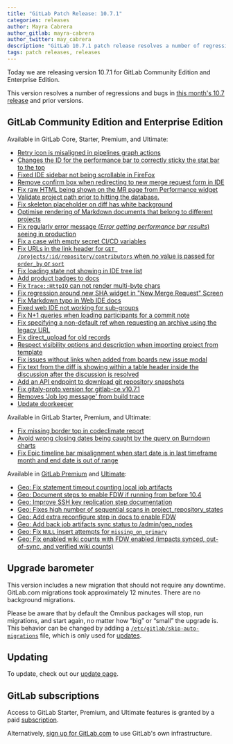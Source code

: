 ```yaml
---
title: "GitLab Patch Release: 10.7.1"
categories: releases
author: Mayra Cabrera
author_gitlab: mayra-cabrera
author_twitter: may_cabrera
description: "GitLab 10.7.1 patch release resolves a number of regressions and bugs in 10.7 release."
tags: patch releases, releases
---
```


Today we are releasing version 10.7.1 for GitLab Community Edition and Enterprise Edition.

This version resolves a number of regressions and bugs in
[this month's 10.7 release](/blog/2018/04/22/gitlab-10-7-released/) and
prior versions.

## GitLab Community Edition and Enterprise Edition

Available in GitLab Core, Starter, Premium, and Ultimate:

- [Retry icon is misaligned in pipelines graph actions](https://gitlab.com/gitlab-org/gitlab-ce/merge_requests/18345)
- [Changes the ID for the performance bar to correctly sticky the stat bar to the top](https://gitlab.com/gitlab-org/gitlab-ce/merge_requests/18359)
- [Fixed IDE sidebar not being scrollable in FireFox](https://gitlab.com/gitlab-org/gitlab-ce/merge_requests/18350)
- [Remove confirm box when redirecting to new merge request form in IDE](https://gitlab.com/gitlab-org/gitlab-ce/merge_requests/18362)
- [Fix raw HTML being shown on the MR page from Performance widget](https://gitlab.com/gitlab-org/gitlab-ce/merge_requests/18370)
- [Validate project path prior to hitting the database.](https://gitlab.com/gitlab-org/gitlab-ce/merge_requests/18322)
- [Fix skeleton placeholder on diff has white background](https://gitlab.com/gitlab-org/gitlab-ce/merge_requests/17792)
- [Optimise rendering of Markdown documents that belong to different projects](https://gitlab.com/gitlab-org/gitlab-ce/merge_requests/18157)
- [Fix regularly error message (_Error getting performance bar results_) seeing in production](https://gitlab.com/gitlab-org/gitlab-ce/merge_requests/18419)
- [Fix a case with empty secret CI/CD variables](https://gitlab.com/gitlab-org/gitlab-ce/merge_requests/18400)
- [Fix URLs in the link header for `GET /projects/:id/repository/contributors` when no value is passed for `order_by` or `sort`](https://gitlab.com/gitlab-org/gitlab-ce/merge_requests/18393)
- [Fix loading state not showing in IDE tree list](https://gitlab.com/gitlab-org/gitlab-ce/merge_requests/18421)
- [Add product badges to docs](https://gitlab.com/gitlab-org/gitlab-ce/merge_requests/18408)
- [Fix `Trace::HttpIO` can not render multi-byte chars](https://gitlab.com/gitlab-org/gitlab-ce/merge_requests/18417)
- [Fix regression around new SHA widget in "New Merge Request" Screen](https://gitlab.com/gitlab-org/gitlab-ce/merge_requests/18422)
- [Fix Markdown typo in Web IDE docs](https://gitlab.com/gitlab-org/gitlab-ce/merge_requests/18443)
- [Fixed web IDE not working for sub-groups](https://gitlab.com/gitlab-org/gitlab-ce/merge_requests/18404)
- [Fix N+1 queries when loading participants for a commit note](https://gitlab.com/gitlab-org/gitlab-ce/merge_requests/18471)
- [Fix specifying a non-default ref when requesting an archive using the legacy URL](https://gitlab.com/gitlab-org/gitlab-ce/merge_requests/18468)
- [Fix direct_upload for old records](https://gitlab.com/gitlab-org/gitlab-ce/merge_requests/18360)
- [Respect visibility options and description when importing project from template](https://gitlab.com/gitlab-org/gitlab-ce/merge_requests/18473)
- [Fix issues without links when added from boards new issue  modal](https://gitlab.com/gitlab-org/gitlab-ce/merge_requests/18460)
- [Fix text from the diff is showing within a table header inside the discussion after the discussion is resolved](https://gitlab.com/gitlab-org/gitlab-ce/merge_requests/18492)
- [Add an API endpoint to download git repository snapshots](https://gitlab.com/gitlab-org/gitlab-ce/merge_requests/18173)
- [Fix gitaly-proto version for gitlab-ce v10.7.1](https://gitlab.com/gitlab-org/gitlab-ce/merge_requests/18510)
- [Removes  'Job log message' from build trace](https://gitlab.com/gitlab-org/gitlab-ce/merge_requests/18523)
- [Update doorkeeper](https://gitlab.com/gitlab-org/gitlab-ce/merge_requests/18543)

Available in GitLab Starter, Premium, and Ultimate:

- [Fix missing border top in codeclimate report](https://gitlab.com/gitlab-org/gitlab-ee/merge_requests/5340)
- [Avoid wrong closing dates being caught by the query on Burndown charts](https://gitlab.com/gitlab-org/gitlab-ee/merge_requests/5400)
- [Fix Epic timeline bar misalignment when start date is in last timeframe month and end date is out of range](https://gitlab.com/gitlab-org/gitlab-ee/merge_requests/5360)

Available in [GitLab Premium](/pricing/premium/) and [Ultimate](/pricing/ultimate/):

- [Geo: Fix statement timeout counting local job artifacts](https://gitlab.com/gitlab-org/gitlab-ce/merge_requests/18444)
- [Geo: Document steps to enable FDW if running from before 10.4](https://gitlab.com/gitlab-org/gitlab-ee/merge_requests/5356)
- [Geo: Improve SSH key replication step documentation](https://gitlab.com/gitlab-org/gitlab-ee/merge_requests/5319)
- [Geo: Fixes high number of sequential scans in project_repository_states](https://gitlab.com/gitlab-org/gitlab-ee/merge_requests/5348)
- [Geo: Add extra reconfigure step in docs to enable FDW](https://gitlab.com/gitlab-org/gitlab-ee/merge_requests/5385)
- [Geo: Add back job artifacts sync status to /admin/geo_nodes](https://gitlab.com/gitlab-org/gitlab-ee/merge_requests/5411)
- [Geo: Fix `NULL` insert attempts for `missing_on_primary`](https://gitlab.com/gitlab-org/gitlab-ee/merge_requests/5428)
- [Geo: Fix enabled wiki counts with FDW enabled (impacts synced, out-of-sync, and verified wiki counts)](https://gitlab.com/gitlab-org/gitlab-ee/merge_requests/5352)

## Upgrade barometer

This version includes a new migration that should not require any downtime.
GitLab.com migrations took approximately 12 minutes. There are no background
migrations.

Please be aware that by default the Omnibus packages will stop, run migrations,
and start again, no matter how “big” or “small” the upgrade is. This behavior
can be changed by adding a [`/etc/gitlab/skip-auto-migrations`](http://docs.gitlab.com/omnibus/update/README.html) file,
which is only used for [updates](https://docs.gitlab.com/omnibus/update/README.html).

## Updating

To update, check out our [update page](/update/).

## GitLab subscriptions

Access to GitLab Starter, Premium, and Ultimate features is granted by a paid [subscription](/stages-devops-lifecycle/).

Alternatively, [sign up for GitLab.com](/pricing/#gitlab-com)
to use GitLab's own infrastructure.

